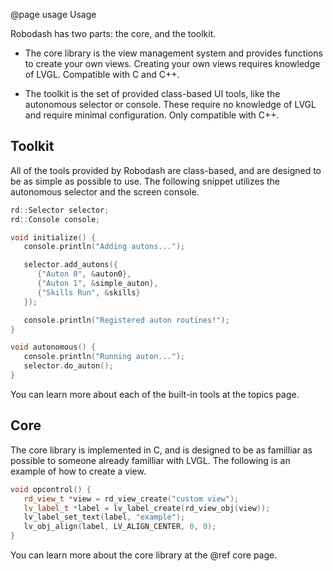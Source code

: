 @page usage Usage

Robodash has two parts: the core, and the toolkit.

- The core library is the view management system and provides functions to
  create your own views. Creating your own views requires knowledge of LVGL.
  Compatible with C and C++.

- The toolkit is the set of provided class-based UI tools, like the autonomous
  selector or console. These require no knowledge of LVGL and require minimal
  configuration. Only compatible with C++.

## Toolkit

All of the tools provided by Robodash are class-based, and are designed to be as
simple as possible to use. The following snippet utilizes the autonomous
selector and the screen console.

```cpp
rd::Selector selector;
rd::Console console;

void initialize() {
   console.println("Adding autons...");

   selector.add_autons({
      {"Auton 0", &auton0},
      {"Auton 1", &simple_auton},
      {"Skills Run", &skills}
   });

   console.println("Registered auton routines!");
}

void autonomous() {
   console.println("Running auton...");
   selector.do_auton();
}
```

You can learn more about each of the built-in tools at the topics page.

## Core

The core library is implemented in C, and is designed to be as familliar as
possible to someone already familliar with LVGL. The following is an example of
how to create a view.

```cpp
void opcontrol() {
   rd_view_t *view = rd_view_create("custom view");
   lv_label_t *label = lv_label_create(rd_view_obj(view));
   lv_label_set_text(label, "example");
   lv_obj_align(label, LV_ALIGN_CENTER, 0, 0);
}
```

You can learn more about the core library at the @ref core page.

